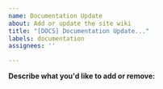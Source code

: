 ```yaml
---
name: Documentation Update
about: Add or update the site wiki
title: "[DOCS] Documentation Update..."
labels: documentation
assignees: ''

---
```


**Describe what you'd like to add or remove:**
